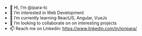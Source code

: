 - 👋 Hi, I’m @ipara-tc
- 👀 I’m interested in Web Development
- 🌱 I’m currently learning ReactJS, Angular, VueJs
- 💞️ I’m looking to collaborate on on interesting projects
- 📫 Reach me on Linkedin: https://www.linkedin.com/in/ionpara/
